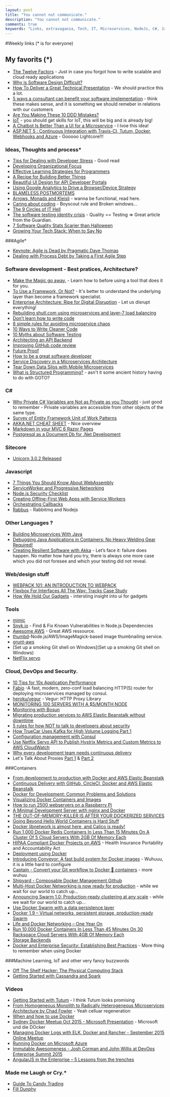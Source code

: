 ```yaml
---
layout: post
title: "You cannot not communicate."
description: "You cannot not communicate."
comments: true
keywords: "Links, extravaganza, Tech, IT, Microservices, NodeJs, C#, Javascript, Solution architecture"
---
```

#Weekly links (* is for everyone)

##  My favorits (*)
 * [The Twelve Factors](http://12factor.net/) - Just in case you forgot how to write scalable and cloud ready applications
 * [Why is Software Design Difficult?](http://www.neverletdown.net/2015/10/why-is-software-design-difficult.html)
 * [How To Deliver a Great Technical Presentation](http://motzcod.es/post/132113072227/how-to-deliver-a-great-technical-presentation) - We should practice this a lot.
 * [5 ways a consultant can benefit your software implementation](http://www.cio.com/article/2998262/it-strategy/5-ways-a-consultant-can-benefit-your-software-implementation.html#tk.rss_itstrategy) - think these makes sense, and it is something we should remeber in relations with our customers
 * [Are You Making These 10 DDD Mistakes?](http://danielwhittaker.me/2015/07/05/are-you-making-these-10-ddd-mistakes/)
 * [IoT](http://www.goldmansachs.com/our-thinking/pages/internet-of-things/iot-report.pdf) - you should get skills for IoT, this will be big and is already big!
 * [A Chatbot Is Better Than a UI for a Microservice](http://www.yegor256.com/2015/11/03/chatbot-better-than-ui-for-microservice.html) - I lvoe this idea!
 * [ASP.NET 5 : Continuous Integration with Travis-CI, Tutum, Docker, Webhooks and Azure](http://tattoocoder.azurewebsites.net/asp-net-5-continuous-integration-with-travis-ci-tutum-docker-webhooks-and-azure/?) - Gooooo Lightcore!!!
 
### Ideas, Thoughts and process*
 * [Tips for Dealing with Developer Stress](https://www.airpair.com/javascript/posts/tips-for-dealing-with-developer-stress) - Good read
 * [Developing Organizational Focus](http://asanablog.staging.wpengine.com/2015/10/workstyle-developing-organizational-focus/)
 * [Effective Learning Strategies for Programmers](http://akaptur.com/blog/2015/10/10/effective-learning-strategies-for-programmers/)
 * [A Recipe for Building Better Things](http://www.eventbrite.com/engineering/a-recipe-for-building-better-things/)
 * [Beautiful UI Design for API Developer Portals](http://nordicapis.com/beautiful-ui-design-for-api-developer-portals/)
 * [Using Google Analytics to Drive a Browser/Device Strategy](https://www.thoughtworks.com/insights/blog/using-google-analytics-drive-browser-device-strategy)
 * [BLAMELESS POSTMORTEMS](http://tech.transferwise.com/blameless-postmortems/)
 * [Arrows, Monads and Kleisli](http://virtuslab.com/blog/arrows-monads-and-kleisli-part-i/) - wanna be functional, read here.
 * [Caring about coding](https://blog.8thlight.com/alexandru-codreanu/dario-garcia/lucas-giudice/2015/10/30/caring-coding.html) - Boyscout rule and Broken windows...
 * [The 9 Circles of IT Hell](https://blog.upwardsmotion.com/the-9-circles-of-it-hell/)
 * [The software testing identity crisis](https://www.theguardian.com/info/developer-blog/2015/nov/02/the-software-testing-identity-crisis) - Quality == Testing => Great article from the Guardian.
 * [7 Software Quality Stats Scarier than Halloween](https://dzone.com/articles/7-software-quality-stats-scarier-than-halloween-1)
 * [Growing Your Tech Stack: When to Say No](http://blog.codeship.com/growing-tech-stack-say-no/)

###Agile*
 * [Keynote: Agile is Dead by Pragmatic Dave Thomas](https://www.youtube.com/watch?v=a-BOSpxYJ9M&index=2&list=PLEx5khR4g7PKDEtX5URRnc3xah2I0D1_1)
 * [Dealing with Process Debt by Taking a First Agile Step](http://www.benlinders.com/2015/process-debt-agile-step/)

### Software development - Best pratices, Architecture?
 * [Make the Magic go away.](http://blog.8thlight.com/uncle-bob/2015/08/06/let-the-magic-die.html) - Learn how to before using a tool that does it for you.
 * [To Use a Framework, Or Not?](https://dzone.com/articles/to-use-a-framework-or-not) - It's better to understand the underlying layer than become a framework specialist.
 * [Enterprise Architecture: Ripe for Digital Disruption](https://dzone.com/articles/enterprise-architecture-ripe-for-digital-disruptio) - Let us disrupt everything!
 * [Rebuilding shutl.com using microservices and layer-7 load balancing](http://techblog.shutl.com/2015/10/rebuilding-shutl-com-using-microservices-and-layer-7-load-balancing-2)
 * [Don’t learn how to write code](https://medium.com/@karimjdda/don-t-learn-how-to-write-code-247e02ab5a8d#.bgozig15l)
 * [8 simple rules for avoiding microservice chaos](http://www.zdnet.com/article/8-simple-rules-for-avoiding-microservice-chaos)
 * [10 Ways to Write Cleaner Code](http://blog.codeschool.io/2015/09/29/10-ways-to-write-cleaner-code/)
 * [10 Myths about Software Testing](http://hungrygeek.holidayextras.co.uk/testing/2015/10/05/10-myths-about-software-testing/)
 * [Architecting an API Backend](http://nordicapis.com/architecting-an-api-backend/)
 * [Improving GitHub code review](http://eng.rightscale.com/2015/10/21/improving-github-code-review.html)
 * [Future Proof](http://blog.cleancoder.com/uncle-bob/2015/10/30/FutureProof.html)
 * [How to be a great software developer](http://peternixey.com/post/83510597580/how-to-be-a-great-software-developer)  
 * [Service Discovery in a Microservices Architecture](https://dzone.com/articles/service-discovery-in-a-microservices-architecture?)
 * [Tear Down Data Silos with Mobile Microservices](http://developerblog.redhat.com/2015/11/03/tear-down-data-silos-mobile-microservices/)
 * [What is Structured Programming?](https://blog.8thlight.com/uncle-bob/2015/09/23/a-little-structure.html) - asn't it some ancient history having to do with GOTO?

### **C#**
 * [Why Private C# Variables are Not as Private as you Thought](http://danielwhittaker.me/2015/10/28/why-private-c-variables-are-not-as-private-as-you-thought/) - just good to remember - Private variables are accessible from other objects of the same type.
 * [Survey of Entity Framework Unit of Work Patterns](https://lostechies.com/derekgreer/2015/11/01/survey-of-entity-framework-unit-of-work-patterns/) 
 * [AKKA.NET CHEAT SHEET](http://dontcodetired.com/live/downloads/akkacheat/AkkaDotNetCheatSheet.pdf) - Nice overview
 * [Markdown in your MVC 6 Razor Pages](http://www.davepaquette.com/archive/2015/11/02/markdown-in-your-mvc-6-razor-pages.aspx)
 * [Postgresql as a Document Db for .Net Development](http://jeremydmiller.com/2015/10/21/postgresql-as-a-document-db-for-net-development/)

### Sitecore
 * [Unicorn 3.0.2 Released](http://kamsar.net/index.php/2015/11/Unicorn-3-0-2-Released/)

### Javascript
 * [7 Things You Should Know About WebAssembly]( https://auth0.com/blog/2015/10/14/7-things-you-should-know-about-web-assembly/)
 * [ServiceWorker and Progressive Networking](https://ponyfoo.com/articles/progressive-networking-serviceworker)
 * [Node.js Security Checklist](https://blog.risingstack.com/node-js-security-checklist/)
 * [Creating Offline-First Web Apps with Service Workers](https://auth0.com/blog/2015/10/30/creating-offline-first-web-apps-with-service-workers/)
 * [Orchestrating Callbacks](http://blog.yld.io/2015/10/30/orchestrating-callbacks/)
 * [Rabbus](https://github.com/derickbailey/rabbus) - Rabbitmq and Nodejs


### Other Languages ?
 * [Building Microservices With Java](https://dzone.com/articles/building-microservices-with-java)
 * [Debugging Java Applications in Containers: No Heavy Welding Gear Required!](https://www.opencredo.com/2015/11/03/debugging-java-applications-running-in-docker)
 * [Creating Resilient Software with Akka](http://www.infoq.com/articles/resilient-software-with-akka) - Let’s face it: failure does happen. No matter how hard you try, there is always one more case which you did not foresee and which your testing did not reveal.

### Web/design stuff
* [WEBPACK 101: AN INTRODUCTION TO WEBPACK](http://code.hootsuite.com/webpack-101/)
* [Flexbox For Interfaces All The Way: Tracks Case Study](http://www.smashingmagazine.com/2015/11/flexbox-interfaces-tracks-case-study/)
* [How We Hold Our Gadgets](http://alistapart.com/article/how-we-hold-our-gadgets) - intersting insight into ui for gadgets
 
### Tools
 * [mimic](https://github.com/reinderien/mimic)
 * [Snyk.io](https://snyk.io/) - Find & Fix Known Vulnerabilities in Node.js Dependencies
 * [Awesome AWS](https://github.com/donnemartin/awesome-aws?) - Great AWS ressource. 
 * [thumbd](https://github.com/bcoe/thumbd)-Node.js/AWS/ImageMagick-based image thumbnailing service.
 * [grunt-aws](https://github.com/jpillora/grunt-aws)
 * [Set up a smoking Git shell on Windows](Set up a smoking Git shell on Windows)
 * [NetFlix servo](https://github.com/Netflix/servo/wiki)

 
### Cloud, DevOps and Security. 
 * [10 Tips for 10x Application Performance](https://www.nginx.com/blog/10-tips-for-10x-application-performance/)
 * [Fabio](https://github.com/eBay/fabio) -A fast, modern, zero-conf load balancing HTTP(S) router for deploying microservices managed by consul.
 * [heroku/vegur](https://github.com/heroku/vegur) - Vegur: HTTP Proxy Library
 * [MONITORING 100 SERVERS WITH A $5/MONTH NODE](https://www.opsdash.com/blog/monitoring-servers.html)
 * [Monitoring with Bosun](http://blog.codeship.com/monitoring-with-bosun/)
 * [Migrating production services to AWS Elastic Beanstalk without downtime](https://mixmax.com/blog/migrating-production-services-to-aws-elastic-beanstalk-without-downtime)
 * [5 rules for how NOT to talk to developers about security](https://blog.srcclr.com/5-rules-for-how-not-to-talk-to-developers/)
 * [How TrueCar Uses Kafka for High Volume Logging Part 1](http://www.drivenbycode.com/how-truecar-uses-kafka-for-high-volume-logging-part-1/)
 * [Configuration management with Consul](https://labs.magnet.me/nerds/2015/10/26/consultant-configuration-management-with-consul.html)
 * [Use Netflix Servo API to Publish Hystrix Metrics and Custom Metrics to AWS CloudWatch](https://dzone.com/articles/use-netflix-servo-api-to-publish-chassis-resilienc)
 * [Why every development team needs continuous delivery](http://blogs.atlassian.com/2015/10/why-continuous-delivery-for-every-development-team/)
 * Let's Talk About Proxies [Part 1](https://engineering.opendns.com/2015/09/18/lets-talk-about-proxies/) & [Part 2](https://engineering.opendns.com/2015/11/03/lets-talk-about-proxies-pt-2-nginx-as-a-forward-http-proxy/)
 

###Containers
 * [From development to production with Docker and AWS Elastic Beanstalk](http://engineering.facile.it/from-development-to-production-with-docker-and-amazon-ecs/)
 * [Continuous Delivery with GitHub, CircleCI, Docker and AWS Elastic Beanstalk](http://carlosbecker.com/posts/cd-github-circleci-docker-beanstalk/)
 * [Docker for Development: Common Problems and Solutions](https://medium.com/@rdsubhas/docker-for-development-common-problems-and-solutions-95b25cae41eb#.eak2mpwu7)
 * [Visualizing Docker Containers and Images](http://merrigrove.blogspot.co.uk/2015/10/visualizing-docker-containers-and-images.html?)
 * [How to run 2500 webservers on a Raspberry Pi](http://blog.loof.fr/2015/10/how-to-run-2500-webservers-on-raspberry.html)
 * [A Minimal Development Server with nginx and Docker](http://paislee.io/a-minimal-development-server-with-nginx-and-docker/)
 * [THE OUT-OF-MEMORY-KILLER IS AFTER YOUR DOCKERIZED SERVICES](https://www.fedux.org/articles/2015/10/27/care-about-oomscoreadjust-in-your-systemd-enabled-docker-images.html)
 * [Going Beyond Hello World Containers is Hard Stuff](https://deis.com/blog/2015/beyond-hello-world-containers-hard-stuff)
 * [Docker libnetwork is almost here, and Calico is ready!](http://www.projectcalico.org/docker-libnetwork-is-almost-here-and-calico-is-ready/)
 * [Run 1,000 Docker Redis Containers In Less Than 15 Minutes On A Cluster Of 5 Cloud Servers With 2GB Of Memory Each](http://dchq.co/2/post/2015/10/run-1000-docker-redis-containers-in-less-than-15-minutes-on-a-cluster-of-5-cloud-servers-with-2gb-of-memory-each.html)
 * [HIPAA Compliant Docker Projects on AWS](https://idolstarastronomer.com/hipaa-docker.html) - Health Insurance Portability and Accountability Act
 * [Deployment using Docker](http://tech.wonga.com/2015/10/06/deployment-using-docker.html)
 * [Introducing Conveyor: A fast build system for Docker images](http://engineering.remind.com/introducing-conveyor/) - Wuhuuu, it is a little hard to configure
 * [Captain - Convert your Git workflow to Docker :whale: containers]() - more wuhuu
 * [Shipyard - Composable Docker Management ](http://shipyard-project.com) [Github](https://github.com/shipyard/shipyard)
 * [Multi-Host Docker Networking is now ready for production](https://blog.docker.com/2015/11/docker-multi-host-networking-ga/) - while we wait for our world to catch up...
 * [Announcing Swarm 1.0: Production-ready clustering at any scale](https://blog.docker.com/2015/11/swarm-1-0/) - while we wait for our world to catch up...
 * [Use Docker Swarm with a data persistence layer](http://blog.emccode.com/2015/11/03/use-docker-swarm-with-a-data-persistence-layer/)
 * [Docker 1.9 – Virtual networks, persistent storage, production-ready Swarm](http://blog.arungupta.me/docker-1-9-virtual-networks-persistent-storage-swarm/?)
 * [Life and Docker Networking – One Year On](http://blog.weave.works/2015/11/03/docker-networking-1-9-weave-plugin/)
 * [Run 10,000 Docker Containers In Less Than 45 Minutes On 30 Rackspace Cloud Servers With 4GB Of Memory Each](http://dchq.co/2/post/2015/11/run-10000-docker-containers-in-less-than-45-minutes-on-30-rackspace-cloud-servers-with-4gb-of-memory-each.html)
 * [Storage Backends](http://nkhare.github.io/data_and_network_containers/storage_backends/)
 * [Docker and Enterprise Security: Establishing Best Practices](https://blog.cloudpassage.com/2015/10/21/docker-best-practices/) - More thing to remember when using Docker

###Machine Learning, IoT and other very fancy buzzwords
 * [Off The Shelf Hacker: The Physical Computing Stack](http://thenewstack.io/off-shelf-hacker-physical-computing-stack/) 
 * [Getting Started with Cassandra and Spark](https://www.codementor.io/data-science/tutorial/installing-cassandra-spark-linux-debian-ubuntu-14)



### Videos
 * [Getting Started with Tutum](https://www.youtube.com/watch?v=fnV92aHLmyE) - I think Tutum looks promising
 * [From Homogeneous Monolith to Radically Heterogeneous Microservices Architecture by Chad Fowler](https://www.youtube.com/watch?v=sAsRtZEGMMQ) - Yeah celluar regeneration
 * [When and how to use Docker](https://www.youtube.com/watch?v=OgiyiuqqOuk)
 * [Sydney Docker Meetup Oct 2015 - Microsoft Presentation](https://www.youtube.com/watch?v=2ARzbQSWoIM) - Microsoft und die DOcker
 * [Managing Docker Logs with ELK, Docker and Rancher - September 2015 Online Meetup](https://www.youtube.com/watch?v=OD7SKa87Dsg)
 * [Running Docker on Microsoft Azure](https://www.youtube.com/watch?v=91cIyipiKAk)
 * [Immutable Awesomeness - Josh Corman and John Willis at DevOps Enterprise Summit 2015](https://www.youtube.com/watch?v=-S8-lrm3iV4)
 * [AngularJS in the Enterprise – 5 Lessons from the trenches](http://tv.ssw.com/6489/angularjs-in-the-enterprise-5-lessons-from-the-trenches-duncan-hunter)

### Made me Laugh or Cry.*
 * [Guide To Candy Trading](https://www.youtube.com/watch?v=xLNplefdGKo)
 * [Fill Dunphy](http://filldunphy.com/)


